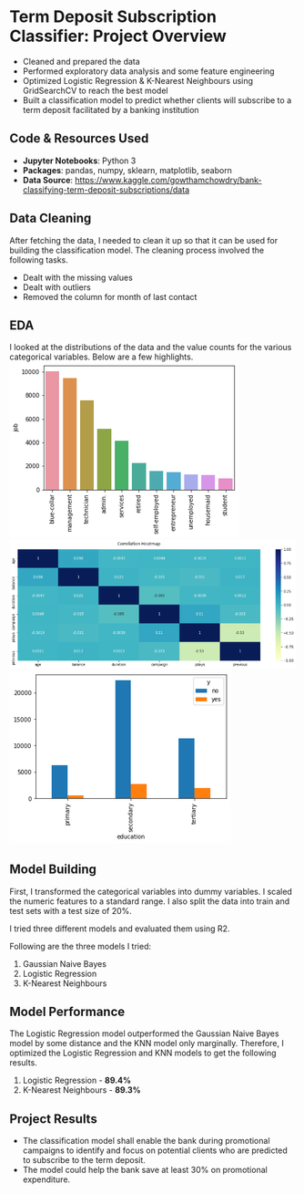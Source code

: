 # Term Deposit Subscription Classifier: Project Overview
* Cleaned and prepared the data
* Performed exploratory data analysis and some feature engineering
* Optimized Logistic Regression & K-Nearest Neighbours using GridSearchCV to reach the best model
* Built a classification model to predict whether clients will subscribe to a term deposit facilitated by a banking institution

## Code & Resources Used
* **Jupyter Notebooks**: Python 3  
* **Packages**: pandas, numpy, sklearn, matplotlib, seaborn  
* **Data Source**: https://www.kaggle.com/gowthamchowdry/bank-classifying-term-deposit-subscriptions/data  

## Data Cleaning
After fetching the data, I needed to clean it up so that it can be used for building the classification model.
The cleaning process involved the following tasks.  
* Dealt with the missing values
* Dealt with outliers
* Removed the column for month of last contact

## EDA
I looked at the distributions of the data and the value counts for the various categorical variables. Below are a few highlights.    
![](https://github.com/pranavjoshi-hub/term-deposit-subscription/blob/main/visualizations/job_type_counts.png
)
![](https://github.com/pranavjoshi-hub/term-deposit-subscription/blob/main/visualizations/heat_map.png)
![](https://github.com/pranavjoshi-hub/term-deposit-subscription/blob/main/visualizations/prediction_by_education.png)

## Model Building
First, I transformed the categorical variables into dummy variables. I scaled the numeric features to a standard range. I also split the data into train and test sets with a test size of 20%.

I tried three different models and evaluated them using R2.

Following are the three models I tried:

1. Gaussian Naive Bayes  
2. Logistic Regression  
3. K-Nearest Neighbours 

## Model Performance
The Logistic Regression model outperformed the Gaussian Naive Bayes model by some distance and the KNN model only marginally. Therefore, I optimized the Logistic Regression and KNN models to get the following results.

1. Logistic Regression - **89.4%** 
2. K-Nearest Neighbours - **89.3%** 

## Project Results
* The classification model shall enable the bank during promotional campaigns to identify and focus on potential clients who are predicted to subscribe to the term deposit.
* The model could help the bank save at least 30% on promotional expenditure.
